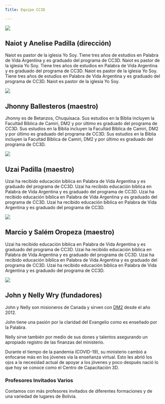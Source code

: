 ```yaml
---
Title: Equipo CC3D

---
```

![](/Pagina/img/padillas.jpeg)
## Naiot y Anelise Padilla (dirección)



Naiot es pastor de la iglesia Yo Soy. Tiene tres años de estudios en Palabra de Vida Argentina y es graduado del programa de CC3D. Naiot es pastor de la iglesia Yo Soy. Tiene tres años de estudios en Palabra de Vida Argentina y es graduado del programa de CC3D. Naiot es pastor de la iglesia Yo Soy. Tiene tres años de estudios en Palabra de Vida Argentina y es graduado del programa de CC3D. Naiot es pastor de la iglesia Yo Soy. 

![](/Pagina/img/jhonny.jpeg)
## Jhonny Ballesteros (maestro)

Jhonny es de Betanzos, Chuquisaca. Sus estudios en la Biblia incluyen la Facultád Bíblica de Camiri, DM2 y por último es graduado del programa de CC3D. 
Sus estudios en la Biblia incluyen la Facultád Bíblica de Camiri, DM2 y por último es graduado del programa de CC3D. Sus estudios en la Biblia incluyen la Facultád Bíblica de Camiri, DM2 y por último es graduado del programa de CC3D. 

![](/Pagina/img/uzai.jpeg)
## Uzai Padilla (maestro)

Uzai ha recibido educación bíblica en Palabra de Vida Argentina y es graduado del programa de CC3D. Uzai ha recibido educación bíblica en Palabra de Vida Argentina y es graduado del programa de CC3D. Uzai ha recibido educación bíblica en Palabra de Vida Argentina y es graduado del programa de CC3D. Uzai ha recibido educación bíblica en Palabra de Vida Argentina y es graduado del programa de CC3D. 

![](/Pagina/img/marcio.jpg)
## Marcio y Salém Oropeza (maestro)
Uzai ha recibido educación bíblica en Palabra de Vida Argentina y es graduado del programa de CC3D. Uzai ha recibido educación bíblica en Palabra de Vida Argentina y es graduado del programa de CC3D. Uzai ha recibido educación bíblica en Palabra de Vida Argentina y es graduado del programa de CC3D. Uzai ha recibido educación bíblica en Palabra de Vida Argentina y es graduado del programa de CC3D. 

![](/Pagina/img/the-wrys.jpeg)
## John y Nelly Wry (fundadores)


John y Nelly son misioneros de Canada y sirven con [DM2](https://www.dm2usa.org/) desde el año 2012.

John tiene una pasión por la claridad del Evangelio como es enseñado por la Palabra. 

Nelly sirve también por medio de sus dones y talentos asegurando un apropiado registro de las finanzas del ministerio. 

Durante el tiempo de la pandemia (COVID-19), su ministerio cambió a enfocarse más en los jóvenes via la enseñanza virtual. Esto les abrió los ojos a la necesidad actual de apoyar a los jóvenes y poco después nació lo que hoy se conoce como el Centro de Capacitación 3D. 




### Profesores Invitados Varios


Contamos con más profesores invitados de diferentes formaciones y de una variedad de lugares de Bolivia. 